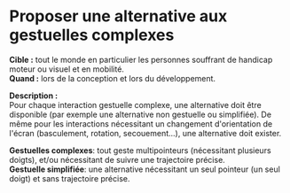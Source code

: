 # Proposer une alternative aux gestuelles complexes

<script>$(document).ready(function () {
    setBreadcrumb([
        {"label":"Critères WCAG par thème - Concepteurs", "url": "./incontournables.html"},
        {"label":"Proposer une alternative aux gestuelles complexes"}
    ]);
});</script>

<span data-menuitem="incontournables"></span>


**Cible&nbsp;:** tout le monde en particulier les personnes souffrant de handicap moteur ou visuel et en mobilité.  
**Quand&nbsp;:** lors de la conception et lors du développement.

**Description&nbsp;:**  
Pour chaque interaction gestuelle complexe, une alternative doit être disponible (par exemple une alternative non gestuelle ou simplifiée).
De même pour les interactions nécessitant un changement d'orientation de l'écran (basculement, rotation, secouement...), une alternative doit exister.

**Gestuelles complexes**: tout geste multipointeurs (nécessitant plusieurs doigts), et/ou nécessitant de suivre une trajectoire précise.  
**Gestuelle simplifiée**: une alternative nécessitant un seul pointeur (un seul doigt) et sans trajectoire précise.

<!--  This file is part of a11y-guidelines | Our vision of mobile & web accessibility guidelines and best practices, with valid/invalid examples.
 Copyright (C) 2016  Orange SA
 See the Creative Commons Legal Code Attribution-ShareAlike 3.0 Unported License for more details (LICENSE file). -->